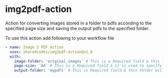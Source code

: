 # img2pdf-action
Action for converting images stored in a folder to pdfs according to the specified page size and saving the output pdfs to the specified folder.

To use this action add following to your workflow file

```yml
- name: Image 2 PDF Action
  uses: sharadcodes/img2pdf-action@v1.0
  with:
    image-folder: 'original_images' # This is a Required field & this folder has original images
    page-size: 'A4' # This is a Required field & it is used to specify the page size of PDFs
    output-folder: 'mypdfs' # This is Required field & this folder will be used to store generated PDFs
```
